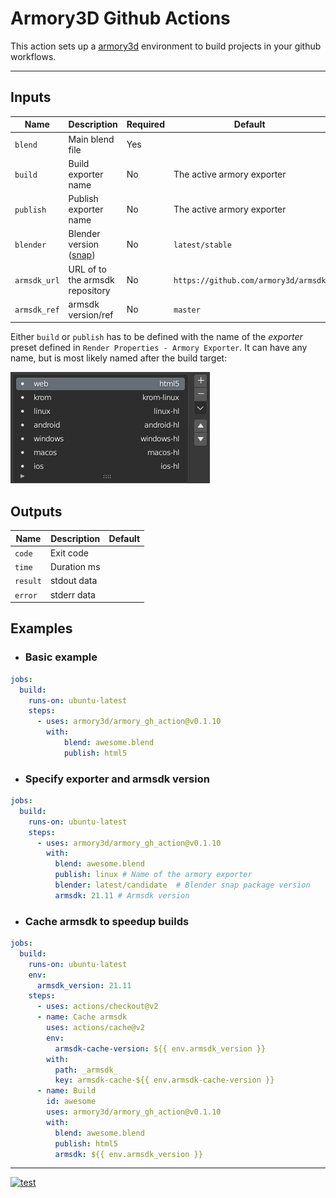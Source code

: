 Armory3D Github Actions
=======================
This action sets up a [armory3d](https://armory3d.org/) environment to build projects in your github workflows.

---

## Inputs

| Name | Description | Required | Default |
| - | - | - | - |
| `blend` | Main blend file | Yes | |
| `build` | Build exporter name | No | The active armory exporter |
| `publish` | Publish exporter name | No | The active armory exporter |
| `blender` | Blender version ([snap](https://snapcraft.io/blender)) | No | `latest/stable` |
| `armsdk_url` | URL of to the armsdk repository | No | `https://github.com/armory3d/armsdk`
| `armsdk_ref` | armsdk version/ref | No | `master`

Either `build` or `publish` has to be defined with the name of the *exporter* preset defined in `Render Properties - Armory Exporter`. It can have any name, but is most likely named after the build target:

![](exporter-presets.png)

## Outputs

| Name | Description | Default |
| - | - | - |
| `code` | Exit code | |
| `time` | Duration ms | |
| `result` | stdout data |  |
| `error` | stderr  data |  |


## Examples

- ### Basic example
```yaml
jobs:
  build:
    runs-on: ubuntu-latest
    steps:
      - uses: armory3d/armory_gh_action@v0.1.10
        with:
            blend: awesome.blend         
            publish: html5        
```

- ### Specify exporter and armsdk version
```yaml
jobs:
  build:
    runs-on: ubuntu-latest
    steps:
      - uses: armory3d/armory_gh_action@v0.1.10
        with:
          blend: awesome.blend
          publish: linux # Name of the armory exporter
          blender: latest/candidate  # Blender snap package version
          armsdk: 21.11 # Armsdk version
```

- ### Cache armsdk to speedup builds
```yaml
jobs:
  build:
    runs-on: ubuntu-latest
    env:
      armsdk_version: 21.11
    steps:
      - uses: actions/checkout@v2
      - name: Cache armsdk
        uses: actions/cache@v2
        env:
          armsdk-cache-version: ${{ env.armsdk_version }}
        with:
          path: _armsdk_
          key: armsdk-cache-${{ env.armsdk-cache-version }}
      - name: Build
        id: awesome
        uses: armory3d/armory_gh_action@v0.1.10
        with:
          blend: awesome.blend
          publish: html5
          armsdk: ${{ env.armsdk_version }}
```

---

[![test](https://github.com/armory3d/armory_gh_actions/actions/workflows/test.yml/badge.svg)](https://github.com/armory3d/armory_gh_actions/actions/workflows/test.yml)
